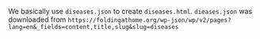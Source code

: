 We basically use ``diseases.json`` to create ``diseases.html``. ``dieases.json`` was downloaded from ``https://foldingathome.org/wp-json/wp/v2/pages?lang=en&_fields=content,title,slug&slug=diseases``
